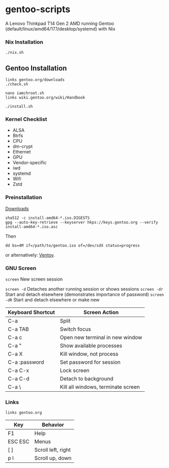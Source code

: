 # gentoo-scripts

A Lenovo Thinkpad T14 Gen 2 AMD running Gentoo (default/linux/amd64/17.1/desktop/systemd) with Nix

### Nix Installation
```
./nix.sh
```

## Gentoo Installation
```
links gentoo.org/downloads
./check.sh

nano iamchroot.sh
links wiki.gentoo.org/wiki/Handbook

./install.sh
```

### Kernel Checklist
* ALSA
* Btrfs
* CPU
* dm-crypt
* Ethernet
* GPU
* Vendor-specific
* iwd
* systemd
* Wifi
* Zstd

### Preinstallation

[Downloads](https://www.gentoo.org/downloads/)

```
sha512 -c install-amd64-*.iso.DIGESTS
gpg --auto-key-retrieve --keyserver hkps://keys.gentoo.org --verify install-amd64-*.iso.asc
```
Then
```
dd bs=4M if=/path/to/gentoo.iso of=/dev/sdX status=progress
```
or alternatively: [Ventoy](https://github.com/ventoy/Ventoy).

### GNU Screen
`screen`      New screen session

`screen -d`   Detaches another running session or shows sessions
`screen -dr`  Start and detach elsewhere (demonstrates importance of password)
`screen -dR`  Start and detach elsewhere or make new

Keyboard Shortcut | Screen Action
-|-
C-a | Split
C-a TAB | Switch focus
C-a c | Open new terminal in new window
C-a " | Show available processes
C-a X | Kill window, not process
C-a :password | Set password for session
C-a C-x | Lock screen
C-a C-d | Detach to background
C-a \ | Kill all windows, terminate screen

### Links
`links gentoo.org`

Key | Behavior
-|-
F1 | Help
ESC ESC | Menus
[  ] | Scroll left, right
p  l | Scroll up, down
